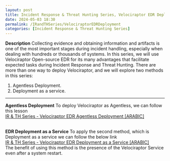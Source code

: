 ```yaml
---
layout: post
title: Incident Response & Threat Hunting Series, Velociraptor EDR Deployment in an AD Domain
date: 2024-05-03 18:30
permalink: /IRandTHSeries/VelociraptorEDRDeployment
categories: [Incident Response & Threat Hunting Series]
---
```


**Description**
Collecting evidence and obtaining information and artifacts is one of the most important stages during incident handling, especially when dealing with hundreds or thousands of systems. In this series, we will use Velociraptor Open-source EDR for its many advantages that facilitate expected tasks during Incident Response and Threat Hunting. There are more than one way to deploy Velociraptor, and we will explore two methods in this series: 
1. Agentless Deployment.
2. Deployment as a service.

***

**Agentless Deployment**
To deploy Velociraptor as Agentless, we can follow this lesson \
[IR & TH Series - Velociraptor EDR Agentless Deployment [ARABIC]](https://www.youtube.com/watch?v=DmKhLo5n5lE)
<br><br>

**EDR Deployment as a Service**
To apply the second method, which is Deployment as a service we can follow the below link \
[IR & TH Series - Velociraptor EDR Deployment as a Service [ARABIC]](https://www.youtube.com/watch?v=00vVfBWwxes) \
The benefit of using this method is the presence of the Velociraptor Service even after a system restart. 